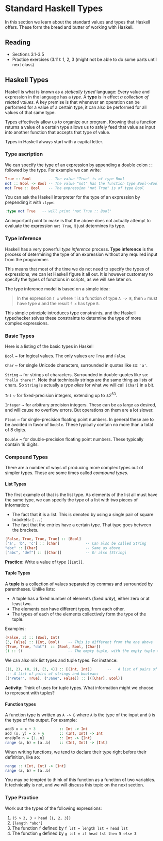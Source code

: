 # Standard Haskell Types

In this section we learn about the standard values and types that Haskell offers. These form the bread and butter of working with Haskell.

## Reading

- Sections 3.1-3.5
- Practice exercises (3.11): 1, 2, 3 (might not be able to do some parts until next class)

## Haskell Types

Haskell is what is known as a *statically typed* language: Every value and expression in the language has a *type*. A **type** is in effect *a collection of related values*. A key premise is that whenever an operation can be performed for a value of a certain type, it can also be performed for all values of that same type.

Types effectively allow us to organize our program. Knowing that a function returns a value of a certain type allows us to safely feed that value as input into another function that accepts that type of value.

Types in Haskell always start with a capital letter.

### Type ascription

We can specify the type of an expression by appending a double colon `::` followed by the type. For example we can write:

```haskell
True :: Bool        -- The value "True" is of type Bool
not :: Bool -> Bool -- The value "not" has the function type Bool->Bool
not True :: Bool    -- The expression "not True" is of type Bool
```

You can ask the Haskell interpreter for the type of an expression by prepending it with `:type`:

```haskell
:type not True   -- will print "not True :: Bool"
```
An important point to make is that the above does not actually attempt to evaluate the expression `not True`, it just determines its type.

### Type inference

Haskell has a very powerful *type inference* process. **Type inference** is the process of determining the type of an expression without any required input from the programmer.

This means that most of the time we do not need to specify the types of expressions, we can let Haskell figure it all out. It is however customary to specify the types of functions in scripts, as we will see later on.

The type inference model is based on a simple idea:

> In the expression `f x` where `f` is a function of type `A -> B`, then `x` must have type `A` and the result `f x` has type `B`.

This simple principle introduces type constraints, and the Haskell typechecker solves these constraints to determine the type of more complex expressions.

### Basic Types

Here is a listing of the basic types in Haskell

`Bool`
  ~ for logical values. The only values are `True` and `False`.

`Char`
  ~ for single Unicode characters, surrounded in quotes like so: `'a'`.

`String`
  ~ for strings of characters. Surrounded in double-quotes like so: `"hello there!"`. Note that technically strings are the same thing as lists of chars. So `String` is actually a *type alias* for what we will call `[Char]` in a bit.

`Int`
  ~ for fixed-precision integers, extending up to $\pm2^{63}$.

`Integer`
  ~ for arbitrary precision integers. These can be as large as desired, and will cause no overflow errors. But operations on them are a lot slower.

`Float`
  ~ for single-precision floating point numbers. In general these are to be avoided in favor of `Double`. These typically contain no more than a total of 8 digits.

`Double`
  ~ for double-precision floating point numbers. These typically contain 16 digits.

### Compound Types

There are a number of ways of producing more complex types out of simpler types. These are some times called *compound types*.

#### List Types

The first example of that is the list type. As elements of the list all must have the same type, we can specify the type of a list with two pieces of information:

- The fact that it is a list. This is denoted by using a single pair of square brackets: `[...]`
- The fact that the entries have a certain type. That type goes between the brackets.

```haskell
[False, True, True, True] :: [Bool]
['a', 'b', 'c'] :: [Char]            -- Can also be called String
"abc" :: [Char]                      -- Same as above
["abc", "def"] :: [[Char]]           -- Or also [String]
```

**Practice**: Write a value of type `[[Int]]`.

#### Tuple Types

A **tuple** is a collection of values separated by commas and surrounded by parentheses. Unlike lists:

- A tuple has a fixed number of elements (fixed *arity*), either zero or at least two.
- The elements can have different types, from each other.
- The types of each of the elements collectively form the type of the tuple.

Examples:
```haskell
(False, 3) :: (Bool, Int)
(3, False) :: (Int, Bool)    -- This is different from the one above
(True, True, "dat")  :: (Bool, Bool, [Char])
() :: ()                     -- The empty tuple, with the empty tuple type
```

We can also mix list types and tuple types. For instance:

```haskell
[(1, 2), (0, 2), (3, 4)] :: [(Int, Int)]       --   A list of pairs of integers
 -- A list of pairs of strings and booleans
[("Peter", True), ("Jane", False)] :: [([Char], Bool)]
```

**Activity**: Think of uses for tuple types. What information might we choose to represent with tuples?

#### Function types

A function type is written as `A -> B` where `A` is the type of the input and `B` is the type of the output. For example:
```haskell
add3 x = x + 3           :: Int -> Int
add (x, y) = x + y       :: (Int, Int) -> Int
oneUpTo n = [1..n]       :: Int -> [Int]
range (a, b) = [a..b]    :: (Int, Int) -> [Int]
```

When writing functions, we tend to declare their type right before their definition, like so:
```haskell
range :: (Int, Int) -> [Int]
range (a, b) = [a..b]
```

You may be tempted to think of this function as a function of two variables. It technically is not, and we will discuss this topic on the next section.

### Type Practice

Work out the types of the following expressions:

1. `(5 > 3, 3 + head [1, 2, 3])`
2. `[length "abc"]`
3. The function `f` defined by `f lst = length lst + head lst`
4. The function `g` defined by `g lst = if head lst then 5 else 3`
